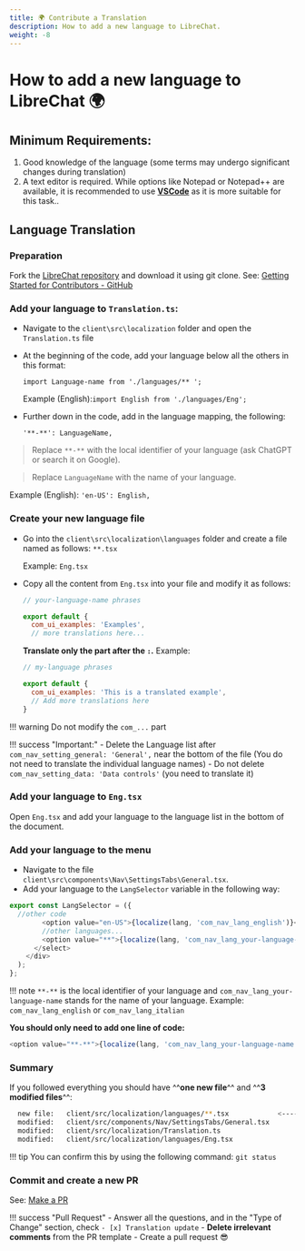 ```yaml
---
title: 🌍 Contribute a Translation
description: How to add a new language to LibreChat.
weight: -8
---
```


# How to add a new language to LibreChat 🌍

## Minimum Requirements:

1. Good knowledge of the language (some terms may undergo significant changes during translation)
2. A text editor is required. While options like Notepad or Notepad++ are available, it is recommended to use **[VSCode](https://code.visualstudio.com/download)** as it is more suitable for this task..

## Language Translation

### Preparation

Fork the [LibreChat repository](https://github.librechat.ai) and download it using git clone. See: [Getting Started for Contributors - GitHub](./how_to_contribute.md#github)

### Add your language to `Translation.ts`:

- Navigate to the `client\src\localization` folder and open the `Translation.ts` file

- At the beginning of the code, add your language below all the others in this format:

  `import Language-name from './languages/** ';`

  Example (English):`import English from './languages/Eng';`

- Further down in the code, add in the language mapping, the following:

  `'**-**': LanguageName,`

> Replace `**-**` with the local identifier of your language (ask ChatGPT or search it on Google).

> Replace `LanguageName` with the name of your language.

Example (English): `'en-US': English,`

### Create your new language file

- Go into the `client\src\localization\languages` folder and create a file named as follows: `**.tsx`

  Example: `Eng.tsx`

- Copy all the content from `Eng.tsx` into your file and modify it as follows:

  ```js title="Eng.tsx"
  // your-language-name phrases

  export default {
    com_ui_examples: 'Examples',
    // more translations here...
  ```

  **Translate only the part after the `:`.**
  Example:

  ```js title="**.tsx (new language)"
  // my-language phrases

  export default {
    com_ui_examples: 'This is a translated example',
    // Add more translations here
  }
  ```

!!! warning
Do not modify the `com_...` part

!!! success "Important:" - Delete the Language list after `com_nav_setting_general: 'General',` near the bottom of the file (You do not need to translate the individual language names) - Do not delete `com_nav_setting_data: 'Data controls'` (you need to translate it)

### Add your language to `Eng.tsx`

Open `Eng.tsx` and add your language to the language list in the bottom of the document.

### Add your language to the menu

- Navigate to the file `client\src\components\Nav\SettingsTabs\General.tsx`.
- Add your language to the `LangSelector` variable in the following way:

```js title="LangSelector"
export const LangSelector = ({
  //other code
        <option value="en-US">{localize(lang, 'com_nav_lang_english')}</option>
        //other languages...
        <option value="**">{localize(lang, 'com_nav_lang_your-language-name')}</option>
      </select>
    </div>
  );
};
```

!!! note
`**-**` is the local identifier of your language and `com_nav_lang_your-language-name` stands for the name of your language.
Example: `com_nav_lang_english` or `com_nav_lang_italian`

**You should only need to add one line of code:**

```js
<option value="**-**">{localize(lang, 'com_nav_lang_your-language-name')}</option>
```

### Summary

If you followed everything you should have ^^**one new file**^^ and ^^**3 modified files**^^:

```bash
  new file:   client/src/localization/languages/**.tsx            <-----new language
  modified:   client/src/components/Nav/SettingsTabs/General.tsx
  modified:   client/src/localization/Translation.ts
  modified:   client/src/localization/languages/Eng.tsx
```

!!! tip
You can confirm this by using the following command: `git status`

### Commit and create a new PR

See: [Make a PR](./how_to_contribute.md#make-a-pull-request-pr)

!!! success "Pull Request" - Answer all the questions, and in the "Type of Change" section, check `- [x] Translation update` - **Delete irrelevant comments** from the PR template - Create a pull request 😎

